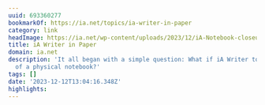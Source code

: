 ```yaml
---
uuid: 693360277
bookmarkOf: https://ia.net/topics/ia-writer-in-paper
category: link
headImage: https://ia.net/wp-content/uploads/2023/12/iA-Notebook-closeup-1024x703.png
title: iA Writer in Paper
domain: ia.net
description: 'It all began with a simple question: What if iA Writer took the form
  of a physical notebook?'
tags: []
date: '2023-12-12T13:04:16.348Z'
highlights: 
---
```



